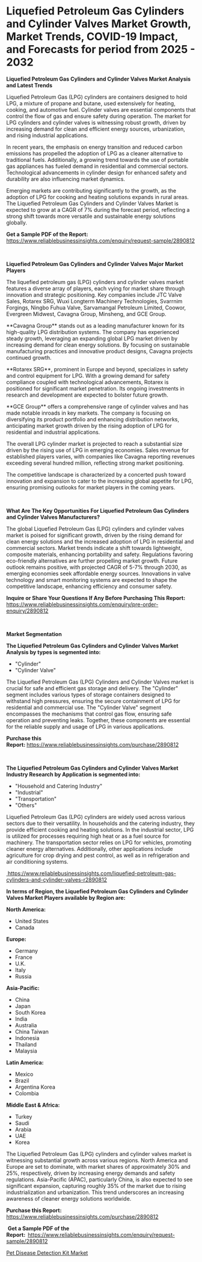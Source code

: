 <p><h1>Liquefied Petroleum Gas Cylinders and Cylinder Valves Market Growth, Market Trends, COVID-19 Impact, and Forecasts for period from 2025 - 2032</h1></p><p><strong>Liquefied Petroleum Gas Cylinders and Cylinder Valves Market Analysis and Latest Trends</strong></p>
<p><p>Liquefied Petroleum Gas (LPG) cylinders are containers designed to hold LPG, a mixture of propane and butane, used extensively for heating, cooking, and automotive fuel. Cylinder valves are essential components that control the flow of gas and ensure safety during operation. The market for LPG cylinders and cylinder valves is witnessing robust growth, driven by increasing demand for clean and efficient energy sources, urbanization, and rising industrial applications.</p><p>In recent years, the emphasis on energy transition and reduced carbon emissions has propelled the adoption of LPG as a cleaner alternative to traditional fuels. Additionally, a growing trend towards the use of portable gas appliances has fueled demand in residential and commercial sectors. Technological advancements in cylinder design for enhanced safety and durability are also influencing market dynamics.</p><p>Emerging markets are contributing significantly to the growth, as the adoption of LPG for cooking and heating solutions expands in rural areas. The Liquefied Petroleum Gas Cylinders and Cylinder Valves Market is expected to grow at a CAGR of 7% during the forecast period, reflecting a strong shift towards more versatile and sustainable energy solutions globally.</p></p>
<p><strong>Get a Sample PDF of the Report:&nbsp;</strong> <a href="https://www.reliablebusinessinsights.com/enquiry/request-sample/2890812?utm_campaign=2779&utm_medium=2&utm_source=Github&utm_content=ia&utm_term=14032025&utm_id=liquefied-petroleum-gas-cylinders-and-cylinder-valves">https://www.reliablebusinessinsights.com/enquiry/request-sample/2890812</a></p>
<p>&nbsp;</p>
<p><strong>Liquefied Petroleum Gas Cylinders and Cylinder Valves Major Market Players</strong></p>
<p><p>The liquefied petroleum gas (LPG) cylinders and cylinder valves market features a diverse array of players, each vying for market share through innovation and strategic positioning. Key companies include JTC Valve Sales, Rotarex SRG, Wuxi Longterm Machinery Technologies, Svarrnim Forgings, Ningbo Fuhua Valve, Sarvamangal Petroleum Limited, Coowor, Evergreen Midwest, Cavagna Group, Minsheng, and GCE Group.</p><p>**Cavagna Group** stands out as a leading manufacturer known for its high-quality LPG distribution systems. The company has experienced steady growth, leveraging an expanding global LPG market driven by increasing demand for clean energy solutions. By focusing on sustainable manufacturing practices and innovative product designs, Cavagna projects continued growth.</p><p>**Rotarex SRG**, prominent in Europe and beyond, specializes in safety and control equipment for LPG. With a growing demand for safety compliance coupled with technological advancements, Rotarex is positioned for significant market penetration. Its ongoing investments in research and development are expected to bolster future growth.</p><p>**GCE Group** offers a comprehensive range of cylinder valves and has made notable inroads in key markets. The company is focusing on diversifying its product portfolio and enhancing distribution networks, anticipating market growth driven by the rising adoption of LPG for residential and industrial applications.</p><p>The overall LPG cylinder market is projected to reach a substantial size driven by the rising use of LPG in emerging economies. Sales revenue for established players varies, with companies like Cavagna reporting revenues exceeding several hundred million, reflecting strong market positioning.</p><p>The competitive landscape is characterized by a concerted push toward innovation and expansion to cater to the increasing global appetite for LPG, ensuring promising outlooks for market players in the coming years.</p></p>
<p>&nbsp;</p>
<p><strong>What Are The Key Opportunities For Liquefied Petroleum Gas Cylinders and Cylinder Valves Manufacturers?</strong></p>
<p><p>The global Liquefied Petroleum Gas (LPG) cylinders and cylinder valves market is poised for significant growth, driven by the rising demand for clean energy solutions and the increased adoption of LPG in residential and commercial sectors. Market trends indicate a shift towards lightweight, composite materials, enhancing portability and safety. Regulations favoring eco-friendly alternatives are further propelling market growth. Future outlook remains positive, with projected CAGR of 5-7% through 2030, as emerging economies seek affordable energy sources. Innovations in valve technology and smart monitoring systems are expected to shape the competitive landscape, enhancing efficiency and consumer safety.</p></p>
<p><strong>Inquire or Share Your Questions If Any Before Purchasing This Report:</strong> <a href="https://www.reliablebusinessinsights.com/enquiry/pre-order-enquiry/2890812?utm_campaign=2779&utm_medium=2&utm_source=Github&utm_content=ia&utm_term=14032025&utm_id=liquefied-petroleum-gas-cylinders-and-cylinder-valves">https://www.reliablebusinessinsights.com/enquiry/pre-order-enquiry/2890812</a></p>
<p>&nbsp;</p>
<p><strong>Market Segmentation</strong></p>
<p><strong>The Liquefied Petroleum Gas Cylinders and Cylinder Valves Market Analysis by types is segmented into:</strong></p>
<p><ul><li>"Cylinder"</li><li>"Cylinder Valve"</li></ul></p>
<p><p>The Liquefied Petroleum Gas (LPG) Cylinders and Cylinder Valves market is crucial for safe and efficient gas storage and delivery. The "Cylinder" segment includes various types of storage containers designed to withstand high pressures, ensuring the secure containment of LPG for residential and commercial use. The "Cylinder Valve" segment encompasses the mechanisms that control gas flow, ensuring safe operation and preventing leaks. Together, these components are essential for the reliable supply and usage of LPG in various applications.</p></p>
<p><strong>Purchase this Report:&nbsp;</strong><a href="https://www.reliablebusinessinsights.com/purchase/2890812?utm_campaign=2779&utm_medium=2&utm_source=Github&utm_content=ia&utm_term=14032025&utm_id=liquefied-petroleum-gas-cylinders-and-cylinder-valves">https://www.reliablebusinessinsights.com/purchase/2890812</a></p>
<p>&nbsp;</p>
<p><strong>The Liquefied Petroleum Gas Cylinders and Cylinder Valves Market Industry Research by Application is segmented into:</strong></p>
<p><ul><li>"Household and Catering Industry"</li><li>"Industrial"</li><li>"Transportation"</li><li>"Others"</li></ul></p>
<p><p>Liquefied Petroleum Gas (LPG) cylinders are widely used across various sectors due to their versatility. In households and the catering industry, they provide efficient cooking and heating solutions. In the industrial sector, LPG is utilized for processes requiring high heat or as a fuel source for machinery. The transportation sector relies on LPG for vehicles, promoting cleaner energy alternatives. Additionally, other applications include agriculture for crop drying and pest control, as well as in refrigeration and air conditioning systems.</p></p>
<p><a href="https://www.reliablebusinessinsights.com/liquefied-petroleum-gas-cylinders-and-cylinder-valves-r2890812?utm_campaign=2779&utm_medium=2&utm_source=Github&utm_content=ia&utm_term=14032025&utm_id=liquefied-petroleum-gas-cylinders-and-cylinder-valves">&nbsp;https://www.reliablebusinessinsights.com/liquefied-petroleum-gas-cylinders-and-cylinder-valves-r2890812</a></p>
<p><strong>In terms of Region, the Liquefied Petroleum Gas Cylinders and Cylinder Valves Market Players available by Region are:</strong></p>
<p>
    <p> <strong> North America: </strong>
        <ul>
            <li>United States</li>
            <li>Canada</li>
        </ul>
        </p> 
    <p> <strong> Europe: </strong>
        <ul>
            <li>Germany</li>
            <li>France</li>
            <li>U.K.</li>
            <li>Italy</li>
            <li>Russia</li>
        </ul>
        </p> 
    <p> <strong> Asia-Pacific: </strong>
        <ul>
            <li>China</li>
            <li>Japan</li>
            <li>South Korea</li>
            <li>India</li>
            <li>Australia</li>
            <li>China Taiwan</li>
            <li>Indonesia</li>
            <li>Thailand</li>
            <li>Malaysia</li>
        </ul>
        </p> 
    <p> <strong> Latin America: </strong>
        <ul>
            <li>Mexico</li>
            <li>Brazil</li>
            <li>Argentina Korea</li>
            <li>Colombia</li>
        </ul>
        </p> 
    <p> <strong> Middle East & Africa: </strong>
        <ul>
            <li>Turkey</li>
            <li>Saudi</li>
            <li>Arabia</li>
            <li>UAE</li>
            <li>Korea</li>
        </ul>
    </p>
    </p>
<p><p>The Liquefied Petroleum Gas (LPG) cylinders and cylinder valves market is witnessing substantial growth across various regions. North America and Europe are set to dominate, with market shares of approximately 30% and 25%, respectively, driven by increasing energy demands and safety regulations. Asia-Pacific (APAC), particularly China, is also expected to see significant expansion, capturing roughly 35% of the market due to rising industrialization and urbanization. This trend underscores an increasing awareness of cleaner energy solutions worldwide.</p></p>
<p><strong>Purchase this Report: </strong><a href="https://www.reliablebusinessinsights.com/purchase/2890812?utm_campaign=2779&utm_medium=2&utm_source=Github&utm_content=ia&utm_term=14032025&utm_id=liquefied-petroleum-gas-cylinders-and-cylinder-valves">https://www.reliablebusinessinsights.com/purchase/2890812</a></p>
<p>&nbsp;<strong>Get a Sample PDF of the Report:&nbsp;&nbsp;</strong><a href="https://www.reliablebusinessinsights.com/enquiry/request-sample/2890812?utm_campaign=2779&utm_medium=2&utm_source=Github&utm_content=ia&utm_term=14032025&utm_id=liquefied-petroleum-gas-cylinders-and-cylinder-valves">https://www.reliablebusinessinsights.com/enquiry/request-sample/2890812</a></p>
<p><strong></strong></p>
<p><p><a href="https://github.com/willjis/Market-Research-Report-List-1/blob/main/pet-disease-detection-kit-market.md?utm_campaign=2779&utm_medium=2&utm_source=Github&utm_content=ia&utm_term=14032025&utm_id=liquefied-petroleum-gas-cylinders-and-cylinder-valves">Pet Disease Detection Kit Market</a></p></p>